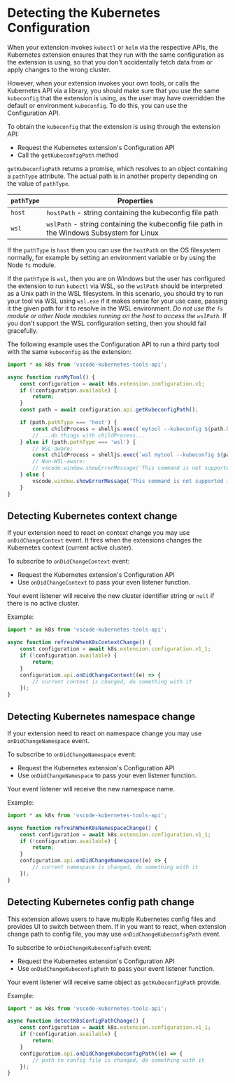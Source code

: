 # Detecting the Kubernetes Configuration

When your extension invokes `kubectl` or `helm` via the respective APIs, the Kubernetes
extension ensures that they run with the same configuration as the extension is using,
so that you don't accidentally fetch data from or apply changes to the wrong cluster.

However, when your extension invokes your own tools, or calls the Kubernetes API via a
library, you should make sure that you use the same `kubeconfig` that the extension is
using, as the user may have overridden the default or environment `kubeconfig`.  To do
this, you can use the Configuration API.

To obtain the `kubeconfig` that the extension is using through the extension API:

* Request the Kubernetes extension's Configuration API
* Call the `getKubeconfigPath` method

`getKubeconfigPath` returns a promise, which resolves to an object containing a `pathType`
attribute.  The actual path is in another property depending on the value of `pathType`.

| `pathType`   | Properties                                                           |
|--------------|----------------------------------------------------------------------|
| `host`       | `hostPath` - string containing the kubeconfig file path                                   |
| `wsl`        | `wslPath` - string containing the kubeconfig file path in the Windows Subsystem for Linux |

If the `pathType` is `host` then you can use the `hostPath` on the OS filesystem normally,
for example by setting an environment variable or by using the Node `fs` module.

If the `pathType` is `wsl`, then you are on Windows but the user has configured the extension
to run `kubectl` via WSL, so the `wslPath` should be interpreted as a Unix path in the WSL
filesystem.  In this scenario, you should try to run your tool via WSL using `wsl.exe` if it
makes sense for your use case, passing it the given path for it to resolve in the WSL environment.
_Do not use the `fs` module or other Node modules running on the host to access the `wslPath`._
If you don't support the WSL configuration setting, then you should fail gracefully.

The following example uses the Configuration API to run a third party tool with the same
`kubeconfig` as the extension:

```javascript
import * as k8s from 'vscode-kubernetes-tools-api';

async function runMyTool() {
    const configuration = await k8s.extension.configuration.v1;
    if (!configuration.available) {
        return;
    }
    const path = await configuration.api.getKubeconfigPath();

    if (path.pathType === 'host') {
        const childProcess = shelljs.exec(`mytool --kubeconfig ${path.hostPath}`);
        // ...do things with childProcess...
    } else if (path.pathType === 'wsl') {
        // WSL-aware:
        const childProcess = shelljs.exec(`wsl mytool --kubeconfig ${path.wslPath}`);
        // Non-WSL-aware:
        // vscode.window.showErrorMessage('This command is not supported on WSL.');
    } else {
        vscode.window.showErrorMessage('This command is not supported in your current configuration.');
    }
}
```

## Detecting Kubernetes context change

If your extension need to react on context change you may use `onDidChangeContext` event.
It fires when the extensions changes the Kubernetes context (current active cluster).

To subscribe to `onDidChangeContext` event:

* Request the Kubernetes extension's Configuration API
* Use `onDidChangeContext` to pass your even listener function.

Your event listener will receive the new cluster identifier string or `null` if there is no active cluster.

Example:

```javascript
import * as k8s from 'vscode-kubernetes-tools-api';

async function refreshWhenK8sContextChange() {
    const configuration = await k8s.extension.configuration.v1_1;
    if (!configuration.available) {
        return;
    }
    configuration.api.onDidChangeContext((e) => {
        // current context is changed, do something with it
    });
}
```

## Detecting Kubernetes namespace change

If your extension need to react on namespace change you may use `onDidChangeNamespace` event.

To subscribe to `onDidChangeNamespace` event:

* Request the Kubernetes extension's Configuration API
* Use `onDidChangeNamespace` to pass your even listener function.

Your event listener will receive the new namespace name.

Example:

```javascript
import * as k8s from 'vscode-kubernetes-tools-api';

async function refreshWhenK8sNamespaceChange() {
    const configuration = await k8s.extension.configuration.v1_1;
    if (!configuration.available) {
        return;
    }
    configuration.api.onDidChangeNamespace((e) => {
        // current namespace is changed, do something with it
    });
}
```

## Detecting Kubernetes config path change

This extension allows users to have multiple Kubernetes config files and provides UI to switch between them.
If in you want to react, when extension change path to config file, you may use `onDidChangeKubeconfigPath` event.

To subscribe to `onDidChangeKubeconfigPath` event:

* Request the Kubernetes extension's Configuration API
* Use `onDidChangeKubeconfigPath` to pass your event listener function.

Your event listener will receive same object as `getKubeconfigPath` provide.

Example:

```javascript
import * as k8s from 'vscode-kubernetes-tools-api';

async function detectK8sConfigPathChange() {
    const configuration = await k8s.extension.configuration.v1_1;
    if (!configuration.available) {
        return;
    }
    configuration.api.onDidChangeKubeconfigPath((e) => {
        // path to config file is changed, do something with it
    });
}
```

